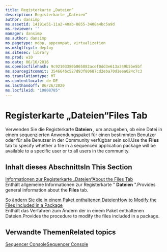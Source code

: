 ```yaml
---
title: Registerkarte „Dateien“
description: Registerkarte „Dateien“
author: dansimp
ms.assetid: 14191e51-11a2-40ab-8855-3408a4bc5a9d
ms.reviewer: ''
manager: dansimp
ms.author: dansimp
ms.pagetype: mdop, appcompat, virtualization
ms.mktglfcycl: deploy
ms.sitesec: library
ms.prod: w10
ms.date: 06/16/2016
ms.openlocfilehash: 9c92103380b865882acef0dd3e613a249b5be5bf
ms.sourcegitcommit: 354664bc527d93f80687cd2eba70d1eea024c7c3
ms.translationtype: MT
ms.contentlocale: de-DE
ms.lasthandoff: 06/26/2020
ms.locfileid: "10808785"
---
```

# <span data-ttu-id="2c1ae-103">Registerkarte „Dateien“</span><span class="sxs-lookup"><span data-stu-id="2c1ae-103">Files Tab</span></span>


<span data-ttu-id="2c1ae-104">Verwenden Sie die Registerkarte **Dateien** , um anzugeben, ob eine Datei in einem sequenzierten Anwendungspaket für einen bestimmten Benutzer oder für alle Benutzer in der Community verfügbar sein soll.</span><span class="sxs-lookup"><span data-stu-id="2c1ae-104">Use the **Files** tab to specify whether a file in a sequenced application package will be available to a specific user or to all users in the community.</span></span>

## <span data-ttu-id="2c1ae-105">Inhalt dieses Abschnitts</span><span class="sxs-lookup"><span data-stu-id="2c1ae-105">In This Section</span></span>


<a href="" id="about-the-files-tab"></a>[<span data-ttu-id="2c1ae-106">Informationen zur Registerkarte „Dateien“</span><span class="sxs-lookup"><span data-stu-id="2c1ae-106">About the Files Tab</span></span>](about-the-files-tab.md)  
<span data-ttu-id="2c1ae-107">Enthält allgemeine Informationen zur Registerkarte " **Dateien** ".</span><span class="sxs-lookup"><span data-stu-id="2c1ae-107">Provides general information about the **Files** tab.</span></span>

<a href="" id="how-to-modify-the-files-included-in-a-package"></a>[<span data-ttu-id="2c1ae-108">So ändern Sie die in einem Paket enthaltenen Dateien</span><span class="sxs-lookup"><span data-stu-id="2c1ae-108">How to Modify the Files Included in a Package</span></span>](how-to-modify-the-files-included-in-a-package.md)  
<span data-ttu-id="2c1ae-109">Enthält das Verfahren zum Ändern der in einem Paket enthaltenen Dateien.</span><span class="sxs-lookup"><span data-stu-id="2c1ae-109">Provides the procedure to modify the files included in a package.</span></span>

## <span data-ttu-id="2c1ae-110">Verwandte Themen</span><span class="sxs-lookup"><span data-stu-id="2c1ae-110">Related topics</span></span>


[<span data-ttu-id="2c1ae-111">Sequencer Console</span><span class="sxs-lookup"><span data-stu-id="2c1ae-111">Sequencer Console</span></span>](sequencer-console.md)

 

 





